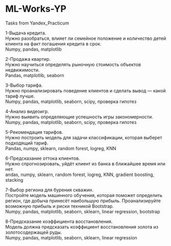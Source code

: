 # ML-Works-YP
Tasks from Yandex_Practicum

1-Выдача кредита.<br />
Нужно разобраться, влияет ли семейное положение и количество детей клиента на факт погашения кредита в срок.<br />
Numpy, pandas, matplotlib

2-Продажа квартир.<br />
Нужно научиться определять рыночную стоимость объектов недвижимости.<br />
Pandas, matplotlib, seaborn

3-Выбор тарифа.<br />
Нужно проанализировать поведение клиентов и сделать вывод — какой тариф лучше.<br />
Numpy, pandas, matplotlib, seaborn, scipy, проверка гипотез

4-Анализ видеоигр.<br />
Нужно выявить определяющие успешность игры закономерности.<br />
Numpy, pandas, matplotlib, seaborn, scipy, проверка гипотез

5-Рекомендация тарифов.<br />
Нужно построить модель для задачи классификации, которая выберет подходящий тариф.<br />
Pandas, numpy, sklearn, random forest, logreg, KNN

6-Предсказание оттока клиентов.<br />
Нужно спрогнозировать, уйдёт клиент из банка в ближайшее время или нет.<br />
andas, numpy, sklearn, random forest, logreg, KNN, gradient boosting, stacking

7-Выбор региона для бурения скважин.<br />
Постройте модель машинного обучения, которая поможет определить регион, где добыча принесёт наибольшую прибыль. Проанализируйте возможную прибыль и риски техникой Bootstrap.<br />
Numpy, pandas, matplotlib, seaborn, sklearn, linear regression, bootstrap

8-Предсказание коэффициента восстановления.<br />
Модель должна предсказать коэффициент восстановления золота из золотосодержащей руды.<br />
Numpy, pandas, matplotlib, seaborn, sklearn, linear regression
